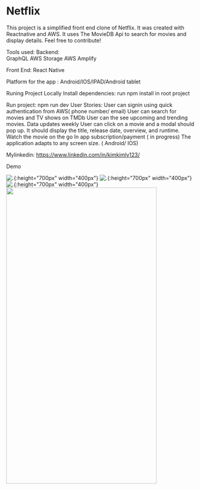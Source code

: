 # Netflix
This project is a simplified front end clone of Netflix. It was created with Reactnative and AWS. It uses The MovieDB Api to search for movies and display details. Feel free to contribute!

Tools used:
Backend:  
GraphQL
AWS Storage
AWS Amplify

Front End:
React Native

Platform for the app : 
Android/IOS/IPAD/Android tablet

Runing Project Locally
Install dependencies: run npm install in root project

Run project: npm run dev
User Stories:
User can signin using quick authentication from AWS( phone number/ email)
User can search for movies and TV shows on TMDb
User can the see upcoming and trending movies. Data updates weekly
User can click on a movie and a modal should pop up. It should display the title, release date, overview, and runtime.
Watch the movie on the go 
In app subscription/payment ( in progress) 
The application adapts to any screen size. ( Android/ IOS)

Mylinkedin: https://www.linkedin.com/in/kimkimly123/

Demo

![.](assets/demo/Screenshot_1617116829.png){:height="700px" width="400px"}
![.](assets/demo/Screenshot_1617107541.png){:height="700px" width="400px"}
![.](assets/demo/Screenshot_1617023197.png){:height="700px" width="400px"}
<img src="https://github.com/selenalee123/Netflix/tree/main/assets/demo/Screenshot_1617116829.png" width="400" height="790">




